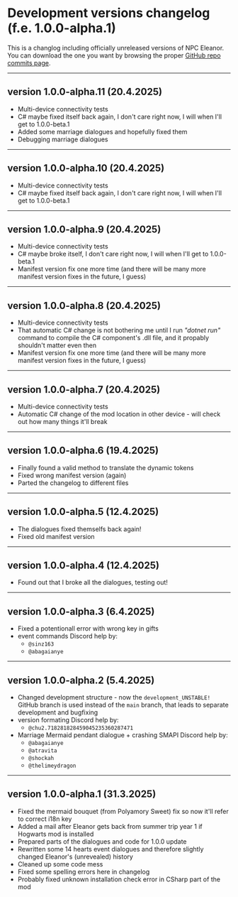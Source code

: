 # **Development versions changelog (f.e. 1.0.0-alpha.1)**

This is a changlog including officially unreleased versions of NPC Eleanor. You can download the one you want by browsing the proper [GitHub repo commits page](https://github.com/DenisSilent/Eleanor/commits/development_UNSTABLE!/).

---

## version 1.0.0-alpha.11 (20.4.2025)

* Multi-device connectivity tests
* C# maybe fixed itself back again, I don't care right now, I will when I'll get to 1.0.0-beta.1
* Added some marriage dialogues and hopefully fixed them
* Debugging marriage dialogues

---

## version 1.0.0-alpha.10 (20.4.2025)

* Multi-device connectivity tests
* C# maybe fixed itself back again, I don't care right now, I will when I'll get to 1.0.0-beta.1

---

## version 1.0.0-alpha.9 (20.4.2025)

* Multi-device connectivity tests
* C# maybe broke itself, I don't care right now, I will when I'll get to 1.0.0-beta.1
* Manifest version fix one more time (and there will be many more manifest version fixes in the future, I guess)

---

## version 1.0.0-alpha.8 (20.4.2025)

* Multi-device connectivity tests
* That automatic C# change is not bothering me until I run *"dotnet run"* command to compile the C# component's .dll file, and it propably shouldn't matter even then
* Manifest version fix one more time (and there will be many more manifest version fixes in the future, I guess)

---

## version 1.0.0-alpha.7 (20.4.2025)

* Multi-device connectivity tests
* Automatic C# change of the mod location in other device - will check out how many things it'll break

---

## version 1.0.0-alpha.6 (19.4.2025)

* Finally found a valid method to translate the dynamic tokens
* Fixed wrong manifest version (again)
* Parted the changelog to different files

---

## version 1.0.0-alpha.5 (12.4.2025)

* The dialogues fixed themselfs back again!
* Fixed old manifest version

---

## version 1.0.0-alpha.4 (12.4.2025)

* Found out that I broke all the dialogues, testing out!

---

## version 1.0.0-alpha.3 (6.4.2025)

* Fixed a potentionall error with wrong key in gifts
* event commands Discord help by:
  * `@sinz163`
  * `@abagaianye`

---

## version 1.0.0-alpha.2 (5.4.2025)

* Changed development structure - now the `development_UNSTABLE!` GitHub branch is used instead of the `main` branch, that leads to separate development and bugfixing
* version formating Discord help by:
  * `@chu2.718281828459045235360287471`
* Marriage Mermaid pendant dialogue + crashing SMAPI Discord help by:
  * `@abagaianye`
  * `@atravita`
  * `@shockah`
  * `@thelimeydragon`

---

## version 1.0.0-alpha.1 (31.3.2025)

* Fixed the mermaid bouquet (from Polyamory Sweet) fix so now it'll refer to correct i18n key
* Added a mail after Eleanor gets back from summer trip year 1 if Hogwarts mod is installed
* Prepared parts of the dialogues and code for 1.0.0 update
* Rewritten some 14 hearts event dialogues and therefore slightly changed Eleanor's (unrevealed) history
* Cleaned up some code mess
* Fixed some spelling errors here in changelog
* Probably fixed unknown installation check error in CSharp part of the mod
